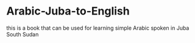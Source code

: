 # Arabic-Juba-to-English
this is a book that can be used for learning simple Arabic spoken in Juba South Sudan
